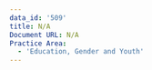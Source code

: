 ```yaml
---
data_id: '509'
title: N/A
Document URL: N/A
Practice Area:
  - 'Education, Gender and Youth'
---
```

